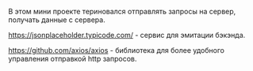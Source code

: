 В этом мини проекте териновался отправлять запросы на сервер, получать данные с сервера. 

https://jsonplaceholder.typicode.com/ - сервис для эмитации бэкэнда. 

https://github.com/axios/axios - библиотека для более удобного управления отправкой http запросов. 